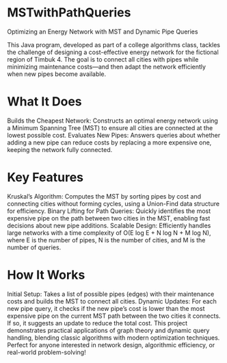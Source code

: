 # MSTwithPathQueries
Optimizing an Energy Network with MST and Dynamic Pipe Queries

This Java program, developed as part of a college algorithms class, tackles the challenge of designing a cost-effective energy network for the fictional region of Timbuk 4. The goal is to connect all cities with pipes while minimizing maintenance costs—and then adapt the network efficiently when new pipes become available.

# What It Does
Builds the Cheapest Network: Constructs an optimal energy network using a Minimum Spanning Tree (MST) to ensure all cities are connected at the lowest possible cost.
Evaluates New Pipes: Answers queries about whether adding a new pipe can reduce costs by replacing a more expensive one, keeping the network fully connected.

# Key Features
Kruskal’s Algorithm: Computes the MST by sorting pipes by cost and connecting cities without forming cycles, using a Union-Find data structure for efficiency.
Binary Lifting for Path Queries: Quickly identifies the most expensive pipe on the path between two cities in the MST, enabling fast decisions about new pipe additions.
Scalable Design: Efficiently handles large networks with a time complexity of O(E log E + N log N + M log N), where E is the number of pipes, N is the number of cities, and M is the number of queries.

# How It Works
Initial Setup: Takes a list of possible pipes (edges) with their maintenance costs and builds the MST to connect all cities.
Dynamic Updates: For each new pipe query, it checks if the new pipe’s cost is lower than the most expensive pipe on the current MST path between the two cities it connects. If so, it suggests an update to reduce the total cost.
This project demonstrates practical applications of graph theory and dynamic query handling, blending classic algorithms with modern optimization techniques. Perfect for anyone interested in network design, algorithmic efficiency, or real-world problem-solving!
